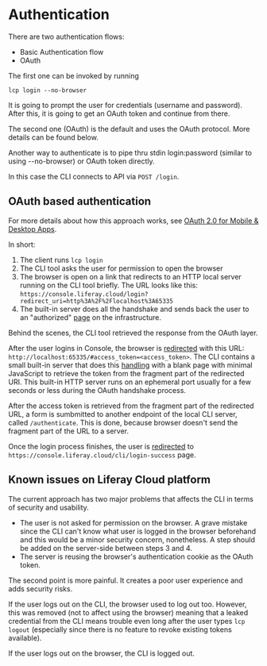 # Authentication
There are two authentication flows:

* Basic Authentication flow
* OAuth

The first one can be invoked by running

	lcp login --no-browser

It is going to prompt the user for credentials (username and password). After this, it is going to get an OAuth token and continue from there.

The second one (OAuth) is the default and uses the OAuth protocol. More details can be found below.

Another way to authenticate is to pipe thru stdin login:password (similar to using --no-browser) or OAuth token directly.

In this case the CLI connects to API via `POST /login`.

## OAuth based authentication
For more details about how this approach works, see [OAuth 2.0 for Mobile & Desktop Apps](https://developers.google.com/identity/protocols/OAuth2InstalledApp).

In short:

1. The client runs `lcp login`
2. The CLI tool asks the user for permission to open the browser
3. The browser is open on a link that redirects to an HTTP local server running on the CLI tool briefly. The URL looks like this: `https://console.liferay.cloud/login?redirect_uri=http%3A%2F%2Flocalhost%3A65335`
4. The built-in server does all the handshake and sends back the user to an "authorized" [page](https://github.com/henvic/wedeploycli/blob/7a00f6d2bfeec5e710f6790b24c1a2a442a6465c/loginserver/loginserver.go#L126) on the infrastructure.

Behind the scenes, the CLI tool retrieved the response from the OAuth layer.

After the user logins in Console, the browser is [redirected](https://github.com/henvic/wedeploycli/blob/7a00f6d2bfeec5e710f6790b24c1a2a442a6465c/loginserver/loginserver.go#L126) with this URL: `http://localhost:65335/#access_token=<access_token>`. The CLI contains a small built-in server that does this [handling](https://github.com/henvic/wedeploycli/blob/7a00f6d2bfeec5e710f6790b24c1a2a442a6465c/loginserver/loginserver.go#L48) with a blank page with minimal JavaScript to retrieve the token from the fragment part of the redirected URI. This built-in HTTP server runs on an ephemeral port usually for a few seconds or less during the OAuth handshake process.

After the access token is retrieved from the fragment part of the redirected URL, a form is sumbmitted to another endpoint of the local CLI server, called `/authenticate`. This is done, because browser doesn't send the fragment part of the URL to a server.

Once the login process finishes, the user is [redirected](https://github.com/henvic/wedeploycli/blob/7a00f6d2bfeec5e710f6790b24c1a2a442a6465c/loginserver/loginserver.go#L106) to `https://console.liferay.cloud/cli/login-success` page.


## Known issues on Liferay Cloud platform
The current approach has two major problems that affects the CLI in terms of security and usability.

* The user is not asked for permission on the browser. A grave mistake since the CLI can't know what user is logged in the browser beforehand and this would be a minor security concern, nonetheless. A step should be added on the server-side between steps 3 and 4.
*  The server is reusing the browser's authentication cookie as the OAuth token.

The second point is more painful. It creates a poor user experience and adds security risks.

If the user logs out on the CLI, the browser used to log out too. However, this was removed (not to affect using the browser) meaning that a leaked credential from the CLI means trouble even long after the user types `lcp logout` (especially since there is no feature to revoke existing tokens available).

If the user logs out on the browser, the CLI is logged out.
